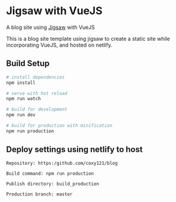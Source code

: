 # Jigsaw with VueJS

A blog site using [Jigsaw](http://jigsaw.tighten.co/) with VueJS

This is a blog site template using jigsaw to create a static site while incorporating VueJS, and hosted on netlify.

## Build Setup

``` bash
# install dependencies
npm install

# serve with hot reload
npm run watch

# build for development
npm run dev

# build for production with minification
npm run production
```
## Deploy settings using netlify to host
```
Repository: https:/github.com/coxy121/blog

Build command: npm run production

Publish directory: build_production

Production branch: master
```